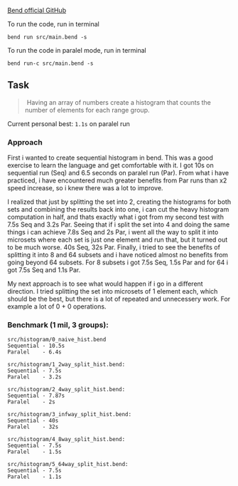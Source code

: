 [Bend official GitHub](https://github.com/HigherOrderCO/bend/blob/main/GUIDE.md)

To run the code, run in terminal
```
bend run src/main.bend -s
```

To run the code in paralel mode, run in terminal
```
bend run-c src/main.bend -s
```

## Task
> Having an array of numbers create a histogram that counts the number of elements for each range group.

Current personal best: `1.1s` on paralel run

### Approach

First i wanted to create sequential histogram in bend. This was a good exercise to learn the language and get comfortable with it. I got 10s on sequential run (Seq) and 6.5 seconds on paralel run (Par). From what i have practiced, i have encountered much greater benefits from Par runs than x2 speed increase, so i knew there was a lot to improve.

I realized that just by splitting the set into 2, creating the histograms for both sets and combining the results back into one, i can cut the heavy histogram computation in half, and thats exactly what i got from my second test with 7.5s Seq and 3.2s Par. Seeing that if i split the set into 4 and doing the same things i can achieve 7.8s Seq and 2s Par, i went all the way to split it into microsets where each set is just one element and run that, but it turned out to be much worse. 40s Seq, 32s Par. Finally, i tried to see the benefits of splitting it into 8 and 64 subsets and i have noticed almost no benefits from going beyond 64 subsets. For 8 subsets i got 7.5s Seq, 1.5s Par and for 64 i got 7.5s Seq and 1.1s Par.

My next approach is to see what would happen if i go in a different direction. I tried splitting the set into microsets of 1 element each, which should be the best, but there is a lot of repeated and unnecessery work. For example a lot of 0 + 0 operations.

### Benchmark (1 mil, 3 groups):

```
src/histogram/0_naive_hist.bend
Sequential - 10.5s
Paralel    - 6.4s
```
```
src/histogram/1_2way_split_hist.bend:
Sequential - 7.5s
Paralel    - 3.2s
```
```
src/histogram/2_4way_split_hist.bend:
Sequential - 7.87s
Paralel    - 2s
```
```
src/histogram/3_infway_split_hist.bend:
Sequential - 40s
Paralel    - 32s
```
```
src/histogram/4_8way_split_hist.bend:
Sequential - 7.5s
Paralel    - 1.5s
```
```
src/histogram/5_64way_split_hist.bend:
Sequential - 7.5s
Paralel    - 1.1s
```
